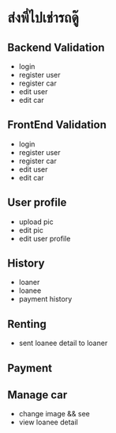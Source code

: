 # ส่งพี่ไปเช่ารถดู๊

## Backend Validation
- login
- register user
- register car
- edit user
- edit car

## FrontEnd Validation
- login
- register user
- register car
- edit user
- edit car

## User profile
- upload pic
- edit pic
- edit user profile

## History
- loaner
- loanee
- payment history

## Renting
- sent loanee detail to loaner

## Payment

## Manage car
- change image && see
- view loanee detail
